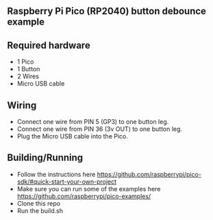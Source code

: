 ## Raspberry Pi Pico (RP2040) button debounce example

## Required hardware

- 1 Pico
- 1 Button
- 2 Wires
- Micro USB cable

## Wiring

- Connect one wire from PIN 5 (GP3) to one button leg.
- Connect one wire from PIN 36 (3v OUT) to one button leg.
- Plug the Micro USB cable into the Pico. 

## Building/Running

- Follow the instructions here https://github.com/raspberrypi/pico-sdk/#quick-start-your-own-project
- Make sure you can run some of the examples here https://github.com/raspberrypi/pico-examples/
- Clone this repo
- Run the build.sh
